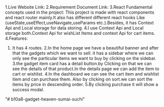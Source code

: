 
1.Live Website Link: 
2.Requirement Document Link:
3.React Fundamental concepts used in the project: This project is made with react components and react router mainly.It also has different different react hooks Like {useState,useEffect,useNavigate,useParams etc.}.Besides, it has Context Api and Local storage for data storing.
4.I use Context Api and Local storage both.Context Api for wishList Items and context Api for cart items.
4.Features:
1. It has 4 routes.
2.In the home page we have a beautiful banner and after that the gadgets which we want to sell.
it has a sidebar where we can only see the particular items we want to buy by clicking on the sidebar.
3.the gadget item card has a detail button.by Clicking on that we can see the details of that product.In the details page we can add the item to cart or wishlist.
4.In the dashboard we can see the cart item and wishlist item and can purchase them. Also by clicking on sort.we can sort the items by price in descending order. 
5.By clicking purchase it will show a success modal.

"# b10a8-gadget-heaven-sumai-suchi" 


